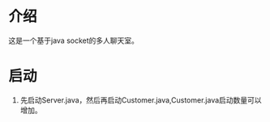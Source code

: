 # 介绍
这是一个基于java socket的多人聊天室。   

# 启动   
1. 先启动Server.java，然后再启动Customer.java,Customer.java启动数量可以增加。